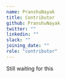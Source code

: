 ```yaml
---
name: PranshuNayak
title: Contributor
github: PranshuNayak
twitter: ""
linkedin: ""
slack: ""
joining_date: ""
role: "contributor"
---
```


Still waiting for this
